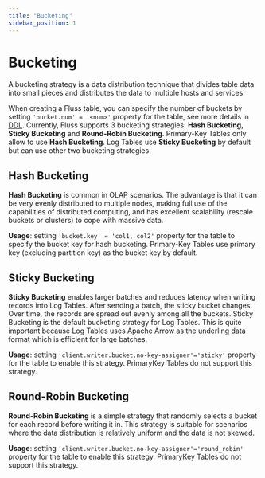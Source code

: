 ```yaml
---
title: "Bucketing"
sidebar_position: 1
---
```


<!--
 Copyright (c) 2025 Alibaba Group Holding Ltd.

 Licensed under the Apache License, Version 2.0 (the "License");
 you may not use this file except in compliance with the License.
 You may obtain a copy of the License at

      http://www.apache.org/licenses/LICENSE-2.0

 Unless required by applicable law or agreed to in writing, software
 distributed under the License is distributed on an "AS IS" BASIS,
 WITHOUT WARRANTIES OR CONDITIONS OF ANY KIND, either express or implied.
 See the License for the specific language governing permissions and
 limitations under the License.
-->

# Bucketing

A bucketing strategy is a data distribution technique that divides table data into small pieces 
and distributes the data to multiple hosts and services.

When creating a Fluss table, you can specify the number of buckets by setting `'bucket.num' = '<num>'` property for the table, see more details in [DDL](engine-flink/ddl.md).
Currently, Fluss supports 3 bucketing strategies: **Hash Bucketing**, **Sticky Bucketing** and **Round-Robin Bucketing**.
Primary-Key Tables only allow to use **Hash Bucketing**. Log Tables use **Sticky Bucketing** by default but can use other two bucketing strategies.

## Hash Bucketing
**Hash Bucketing** is common in OLAP scenarios.
The advantage is that it can be very evenly distributed to multiple nodes, making full use of the capabilities of distributed computing, and has excellent
scalability (rescale buckets or clusters) to cope with massive data.

**Usage**: setting `'bucket.key' = 'col1, col2'` property for the table to specify the bucket key for hash bucketing.
Primary-Key Tables use primary key (excluding partition key) as the bucket key by default.

## Sticky Bucketing

**Sticky Bucketing** enables larger batches and reduces latency when writing records into Log Tables. After sending a batch, the sticky bucket changes. Over time, the records are spread out evenly among all the buckets.
Sticky Bucketing is the default bucketing strategy for Log Tables. This is quite important because Log Tables uses Apache Arrow as the underling data format which is efficient for large batches.

**Usage**: setting `'client.writer.bucket.no-key-assigner'='sticky'` property for the table to enable this strategy. PrimaryKey Tables do not support this strategy.

## Round-Robin Bucketing

**Round-Robin Bucketing** is a simple strategy that randomly selects a bucket for each record before writing it in. This strategy is suitable for scenarios where the data distribution is relatively uniform and the data is not skewed.

**Usage**: setting `'client.writer.bucket.no-key-assigner'='round_robin'` property for the table to enable this strategy. PrimaryKey Tables do not support this strategy.
